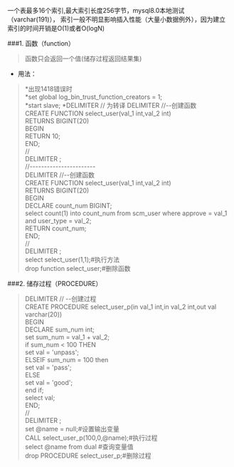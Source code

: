一个表最多16个索引,最大索引长度256字节，mysql8.0本地测试（varchar(191)），
索引一般不明显影响插入性能（大量小数据例外），因为建立索引的时间开销是O(1)或者O(logN)

###1. 函数（function）
> 函数只会返回一个值(储存过程返回结果集)

* 用法：
> *出现1418错误时  
*set global log_bin_trust_function_creators = 1;  
*start slave;
*DELIMITER // 为转译
DELIMITER //--创建函数  
CREATE FUNCTION select_user(val_1 int,val_2 int)  
RETURNS BIGINT(20)  
BEGIN  
	RETURN 10;  	
END;  
//  
DELIMITER ;    
//-----------------------  
DELIMITER //--创建函数  
CREATE FUNCTION select_user(val_1 int,val_2 int)  
RETURNS BIGINT(20)  
BEGIN  
	DECLARE count_num BIGINT;  
	select count(1) into count_num from scm_user where approve = val_1 and user_type = val_2;  
	RETURN count_num;  
END;  
//  
DELIMITER ;  
select  select_user(1,1);#执行方法   
drop function select_user;#删除函数

###2. 储存过程（PROCEDURE）
>DELIMITER // --创建过程  
 CREATE PROCEDURE select_user_p(in val_1 int,in val_2 int,out val varchar(20))  
 BEGIN  
 	DECLARE sum_num int;  
 	set sum_num = val_1 + val_2;  
 	if sum_num < 100 THEN  
 		set val = 'unpass';  
 	ELSEIF sum_num = 100 then   
 		set val = 'pass';  
 	ELSE  
 		set val = 'good';  
 	end if;  
 	select val;  
 END;  
 //  
 DELIMITER ;  
 set @name = null;#设置输出变量  
 CALL select_user_p(100,0,@name);#执行过程  
 select @name from dual #查询变量值  
 drop PROCEDURE select_user_p;#删除过程  